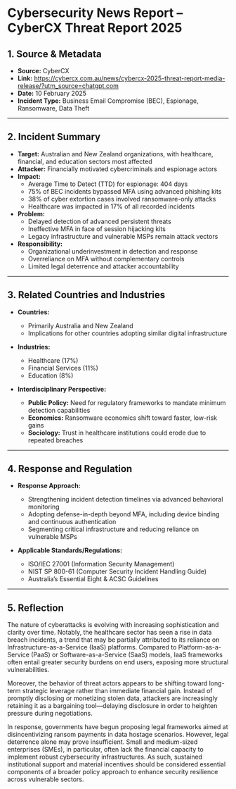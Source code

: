 # Cybersecurity News Report – CyberCX Threat Report 2025

## 1. Source & Metadata
- **Source:** CyberCX  
- **Link:** https://cybercx.com.au/news/cybercx-2025-threat-report-media-release/?utm_source=chatgpt.com
- **Date:** 10 February 2025  
- **Incident Type:** Business Email Compromise (BEC), Espionage, Ransomware, Data Theft

---

## 2. Incident Summary
- **Target:** Australian and New Zealand organizations, with healthcare, financial, and education sectors most affected  
- **Attacker:** Financially motivated cybercriminals and espionage actors  
- **Impact:**  
  - Average Time to Detect (TTD) for espionage: 404 days  
  - 75% of BEC incidents bypassed MFA using advanced phishing kits  
  - 38% of cyber extortion cases involved ransomware-only attacks  
  - Healthcare was impacted in 17% of all recorded incidents  
- **Problem:**  
  - Delayed detection of advanced persistent threats  
  - Ineffective MFA in face of session hijacking kits  
  - Legacy infrastructure and vulnerable MSPs remain attack vectors  
- **Responsibility:**  
  - Organizational underinvestment in detection and response  
  - Overreliance on MFA without complementary controls  
  - Limited legal deterrence and attacker accountability

---

## 3. Related Countries and Industries
- **Countries:**  
  - Primarily Australia and New Zealand  
  - Implications for other countries adopting similar digital infrastructure  

- **Industries:**  
  - Healthcare (17%)  
  - Financial Services (11%)  
  - Education (8%)  

- **Interdisciplinary Perspective:**  
  - **Public Policy:** Need for regulatory frameworks to mandate minimum detection capabilities  
  - **Economics:** Ransomware economics shift toward faster, low-risk gains  
  - **Sociology:** Trust in healthcare institutions could erode due to repeated breaches  

---

## 4. Response and Regulation
- **Response Approach:**  
  - Strengthening incident detection timelines via advanced behavioral monitoring  
  - Adopting defense-in-depth beyond MFA, including device binding and continuous authentication  
  - Segmenting critical infrastructure and reducing reliance on vulnerable MSPs  

- **Applicable Standards/Regulations:**  
  - ISO/IEC 27001 (Information Security Management)  
  - NIST SP 800-61 (Computer Security Incident Handling Guide)  
  - Australia’s Essential Eight & ACSC Guidelines  

---

## 5. Reflection  
The nature of cyberattacks is evolving with increasing sophistication and clarity over time. Notably, the healthcare sector has seen a rise in data breach incidents, a trend that may be partially attributed to its reliance on Infrastructure-as-a-Service (IaaS) platforms. Compared to Platform-as-a-Service (PaaS) or Software-as-a-Service (SaaS) models, IaaS frameworks often entail greater security burdens on end users, exposing more structural vulnerabilities.

Moreover, the behavior of threat actors appears to be shifting toward long-term strategic leverage rather than immediate financial gain. Instead of promptly disclosing or monetizing stolen data, attackers are increasingly retaining it as a bargaining tool—delaying disclosure in order to heighten pressure during negotiations.

In response, governments have begun proposing legal frameworks aimed at disincentivizing ransom payments in data hostage scenarios. However, legal deterrence alone may prove insufficient. Small and medium-sized enterprises (SMEs), in particular, often lack the financial capacity to implement robust cybersecurity infrastructures. As such, sustained institutional support and material incentives should be considered essential components of a broader policy approach to enhance security resilience across vulnerable sectors.
